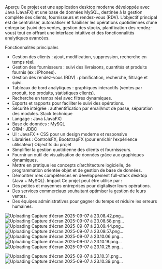 

Aperçu
Ce projet est une application desktop moderne développée avec Java (JavaFX) et une base de données MySQL, destinée à la gestion complète des clients, fournisseurs et rendez-vous (RDV). L’objectif principal est de centraliser, automatiser et fiabiliser les opérations quotidiennes d’une entreprise (suivi des ventes, gestion des stocks, planification des rendez-vous) tout en offrant une interface intuitive et des fonctionnalités analytiques avancées.

 Fonctionnalités principales
* Gestion des clients : ajout, modification, suppression, recherche en temps réel.
* Gestion des fournisseurs : suivi des livraisons, quantités et produits fournis (ex : iPhones).
* Gestion des rendez-vous (RDV) : planification, recherche, filtrage et suivi.
*  Tableaux de bord analytiques : graphiques interactifs (ventes par produit, top produits, statistiques clients).
* Recherche en temps réel avec filtres dynamiques.
* Exports et rapports pour faciliter le suivi des opérations.
*  Sécurité intégrée : authentification par email/mot de passe, séparation des modules.
 Stack technique
* Langage : Java (JavaFX)
* Base de données : MySQL
* ORM : JDBC
* UI : JavaFX + CSS pour un design moderne et responsive
* Librairies : ControlsFX, BootstrapFX (pour enrichir l’expérience utilisateur)
 Objectifs du projet
* Simplifier la gestion quotidienne des clients et fournisseurs.
* Fournir un outil de visualisation de données grâce aux graphiques dynamiques.
* Mettre en pratique les concepts d’architecture logicielle, de programmation orientée objet et de gestion de base de données.
* Démontrer mes compétences en développement full-stack desktop (Java + MySQL).
 Impact
Ce projet peut être utilisé par :
* Des petites et moyennes entreprises pour digitaliser leurs opérations.
* Des services commerciaux souhaitant optimiser la gestion de leurs ventes.
* Des équipes administratives pour gagner du temps et réduire les erreurs humaines.

![Uploading Capture d’écran 2025-09-07 à 23.08.42.png…]()
![Uploading Capture d’écran 2025-09-07 à 23.08.58.png…]()
![Uploading Capture d’écran 2025-09-07 à 23.09.44.png…]()
![Uploading Capture d’écran 2025-09-07 à 23.09.57.png…]()
![Uploading Capture d’écran 2025-09-07 à 23.10.06.png…]()
![Uploading Capture d’écran 2025-09-07 à 23.10.18.png…]()![Uploading Capture d’écran 2025-09-07 à 23.10.25.png…]()

![Uploading Capture d’écran 2025-09-07 à 23.10.31.png…]()
![Uploading Capture d’écran 2025-09-07 à 23.10.39.png…]()
